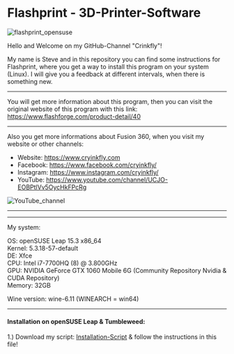 <h1>Flashprint - 3D-Printer-Software</h1>

![flashprint_opensuse](https://user-images.githubusercontent.com/79079633/124351019-40c5a880-dbf8-11eb-8e2a-2b66cd4fc1cf.png)

Hello and Welcome on my GitHub-Channel "Crinkfly"!

My name is Steve and in this repository you can find some instructions for Flashprint, where you get a way to install this program on your system (Linux). I will give you a feedback at different intervals, when there is something new.

---

You will get more information about this program, then you can visit the original website of this program with this link: https://www.flashforge.com/product-detail/40

---
Also you get more informations about Fusion 360, when you visit my website or other channels:

  - Website:   https://www.cryinkfly.com
  - Facebook:  https://www.facebook.com/cryinkfly/
  - Instagram: https://www.instagram.com/cryinkfly/
  - YouTube:   https://www.youtube.com/channel/UCJO-EOBPtlVv5OycHkFPcRg


![YouTube_channel](https://user-images.githubusercontent.com/79079633/119709635-b9994e00-be5d-11eb-976a-fca87b572af1.png)

---

________________________________________________

My system:

OS: openSUSE Leap 15.3 x86_64<br/>
Kernel: 5.3.18-57-default<br/>
DE: Xfce<br/>
CPU: Intel i7-7700HQ (8) @ 3.800GHz<br/>
GPU: NVIDIA GeForce GTX 1060 Mobile 6G (Community Repository Nvidia & CUDA Repository)<br/>
Memory: 32GB

Wine version: wine-6.11 (WINEARCH = win64)

________________________________________________

#### Installation on openSUSE Leap & Tumbleweed:
         
1.) Download my script: [Installation-Script](https://github.com/cryinkfly/Flashprint---3D-Printer-Software/blob/main/scripts/flashprint-install.sh) & follow the instructions in this file!

